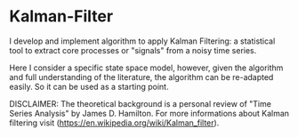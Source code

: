 # Kalman-Filter

I develop and implement algorithm to apply Kalman Filtering: a statistical tool to extract core processes or "signals" from a noisy time series. 

Here I consider a specific state space model, however, given the algorithm and full understanding of the literature, the algorithm can be re-adapted easily. So it can be used as a starting point.

DISCLAIMER: The theoretical background is a personal review of "Time Series Analysis" by James D. Hamilton. For more informations about Kalman filtering visit (https://en.wikipedia.org/wiki/Kalman_filter).
